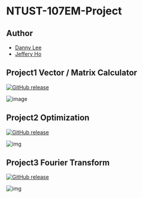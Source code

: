 # NTUST-107EM-Project

## Author

- [Danny Lee](https://github.com/DannyLeee)
- [Jeffery Ho](https://github.com/chiachun2491)

## Project1 Vector / Matrix Calculator
[![GitHub release](https://img.shields.io/badge/release-v1.0-blue.svg)](https://github.com/chiachun2491/NTUST-107EM-Project/releases/tag/Project1_v1.0)

![image](https://user-images.githubusercontent.com/4931242/59511096-fd505280-8ee7-11e9-940b-f349f80a678c.png)

## Project2 Optimization
[![GitHub release](https://img.shields.io/badge/release-v1.0-blue.svg)](https://github.com/chiachun2491/NTUST-107EM-Project/releases/tag/Project2_v1.0)

![img](https://user-images.githubusercontent.com/4931242/59509587-0e976000-8ee4-11e9-8ad3-2c7e679a0ff4.png)

## Project3 Fourier Transform
[![GitHub release](https://img.shields.io/badge/release-v1.0-blue.svg)](https://github.com/chiachun2491/NTUST-107EM-Project/releases/tag/Project3_v1.0)

![img](https://user-images.githubusercontent.com/4931242/59507101-92e5e500-8edc-11e9-96fe-eaff7a7e48ae.png)
